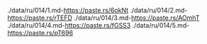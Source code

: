 ./data/ru/014/1.md-https://paste.rs/6okNt
./data/ru/014/2.md-https://paste.rs/rTEFD
./data/ru/014/3.md-https://paste.rs/AOmhT
./data/ru/014/4.md-https://paste.rs/fGSS3
./data/ru/014/5.md-https://paste.rs/pT696